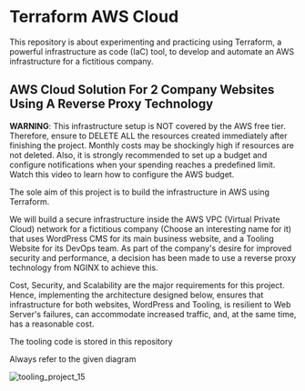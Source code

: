 # Terraform AWS Cloud

This repository is about experimenting and practicing using Terraform, a powerful infrastructure as code (IaC) tool, to develop and automate an AWS infrastructure for a fictitious company.

## AWS Cloud Solution For 2 Company Websites Using A Reverse Proxy Technology

**WARNING**: This infrastructure setup is NOT covered by the AWS free tier. Therefore, ensure to DELETE ALL the resources created immediately after finishing the project. Monthly costs may be shockingly high if resources are not deleted. Also, it is strongly recommended to set up a budget and configure notifications when your spending reaches a predefined limit. Watch this video to learn how to configure the AWS budget.

The sole aim of this project is to build the infrastructure in AWS using Terraform.

We will build a secure infrastructure inside the AWS VPC (Virtual Private Cloud) network for a fictitious company (Choose an interesting name for it) that uses WordPress CMS for its main business website, and a Tooling Website for its DevOps team. As part of the company's desire for improved security and performance, a decision has been made to use a reverse proxy technology from NGINX to achieve this.

Cost, Security, and Scalability are the major requirements for this project. Hence, implementing the architecture designed below, ensures that infrastructure for both websites, WordPress and Tooling, is resilient to Web Server's failures, can accommodate increased traffic, and, at the same time, has a reasonable cost.

The tooling code is stored in this repository

Always refer to the given diagram

![tooling_project_15](https://github.com/adaanene/PBL-project-17/assets/124947647/692a2a3a-15c8-4b8d-851b-78836c831e33)
